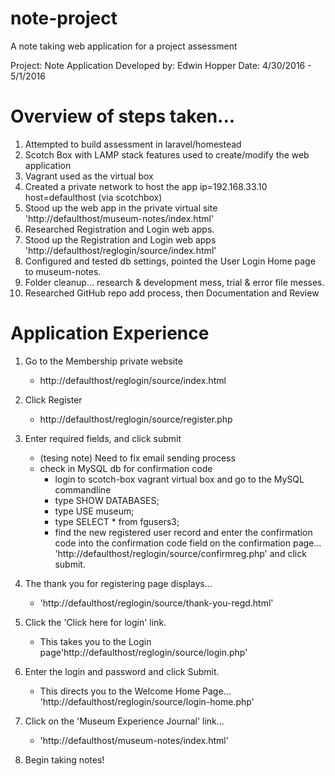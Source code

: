 # note-project
A note taking web application for a project assessment

Project: Note Application
Developed by: Edwin Hopper
Date:   4/30/2016 - 5/1/2016

Overview of steps taken...
==========================
1. Attempted to build assessment in laravel/homestead
2. Scotch Box with LAMP stack features used to create/modify the web application
3. Vagrant used as the virtual box
4. Created a private network to host the app ip=192.168.33.10 host=defaulthost (via scotchbox)
5. Stood up the web app in the private virtual site 'http://defaulthost/museum-notes/index.html' 
6. Researched Registration and Login web apps.
7. Stood up the Registration and Login web apps 'http://defaulthost/reglogin/source/index.html'
8. Configured and tested db settings, pointed the User Login Home page to museum-notes.
9. Folder cleanup... research & development mess, trial & error file messes.
10. Researched GitHub repo add process, then Documentation and Review 

Application Experience
======================
1. Go to the Membership private website 
   - http://defaulthost/reglogin/source/index.html

2. Click Register
   - http://defaulthost/reglogin/source/register.php

3. Enter required fields, and click submit
   - (tesing note) Need to fix email sending process
   - check in MySQL db for confirmation code
     - login to scotch-box vagrant virtual box and go to the MySQL commandline
     - type SHOW DATABASES;
     - type USE museum;
     - type SELECT * from fgusers3;
     - find the new registered user record and enter the confirmation code into
       the confirmation code field on the confirmation page... 
       'http://defaulthost/reglogin/source/confirmreg.php' and click submit.

4. The thank you for registering page displays...
   - 'http://defaulthost/reglogin/source/thank-you-regd.html'

5. Click the 'Click here for login' link.
   - This takes you to the Login page'http://defaulthost/reglogin/source/login.php' 

6. Enter the login and password and click Submit.
   - This directs you to the Welcome Home Page...
    'http://defaulthost/reglogin/source/login-home.php'

7. Click on the 'Museum Experience Journal' link...
   - 'http://defaulthost/museum-notes/index.html'

8. Begin taking notes!

